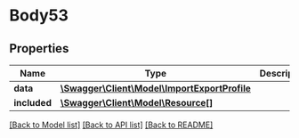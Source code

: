 # Body53

## Properties
Name | Type | Description | Notes
------------ | ------------- | ------------- | -------------
**data** | [**\Swagger\Client\Model\ImportExportProfile**](ImportExportProfile.md) |  | [optional] 
**included** | [**\Swagger\Client\Model\Resource[]**](Resource.md) |  | [optional] 

[[Back to Model list]](../../README.md#documentation-for-models) [[Back to API list]](../../README.md#documentation-for-api-endpoints) [[Back to README]](../../README.md)

